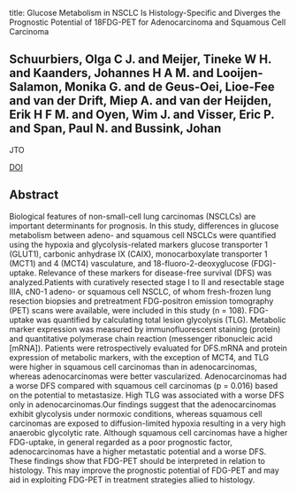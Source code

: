 title: Glucose Metabolism in NSCLC Is Histology-Specific and Diverges the Prognostic Potential of 18FDG-PET for Adenocarcinoma and Squamous Cell Carcinoma

## Schuurbiers, Olga C J. and Meijer, Tineke W H. and Kaanders, Johannes H A M. and Looijen-Salamon, Monika G. and de Geus-Oei, Lioe-Fee and van der Drift, Miep A. and van der Heijden, Erik H F M. and Oyen, Wim J. and Visser, Eric P. and Span, Paul N. and Bussink, Johan
JTO

<a href="https://doi.org/10.1097/JTO.0000000000000286">DOI</a>

## Abstract
Biological features of non-small-cell lung carcinomas (NSCLCs) are important determinants for prognosis. In this study, differences in glucose metabolism between adeno- and squamous cell NSCLCs were quantified using the hypoxia and glycolysis-related markers glucose transporter 1 (GLUT1), carbonic anhydrase IX (CAIX), monocarboxylate transporter 1 (MCT1) and 4 (MCT4) vasculature, and 18-fluoro-2-deoxyglucose (FDG)-uptake. Relevance of these markers for disease-free survival (DFS) was analyzed.Patients with curatively resected stage I to II and resectable stage IIIA, cN0-1 adeno- or squamous cell NSCLC, of whom fresh-frozen lung resection biopsies and pretreatment FDG-positron emission tomography (PET) scans were available, were included in this study (n = 108). FDG-uptake was quantified by calculating total lesion glycolysis (TLG). Metabolic marker expression was measured by immunofluorescent staining (protein) and quantitative polymerase chain reaction (messenger ribonucleic acid [mRNA]). Patients were retrospectively evaluated for DFS.mRNA and protein expression of metabolic markers, with the exception of MCT4, and TLG were higher in squamous cell carcinomas than in adenocarcinomas, whereas adenocarcinomas were better vascularized. Adenocarcinomas had a worse DFS compared with squamous cell carcinomas (p = 0.016) based on the potential to metastasize. High TLG was associated with a worse DFS only in adenocarcinomas.Our findings suggest that the adenocarcinomas exhibit glycolysis under normoxic conditions, whereas squamous cell carcinomas are exposed to diffusion-limited hypoxia resulting in a very high anaerobic glycolytic rate. Although squamous cell carcinomas have a higher FDG-uptake, in general regarded as a poor prognostic factor, adenocarcinomas have a higher metastatic potential and a worse DFS. These findings show that FDG-PET should be interpreted in relation to histology. This may improve the prognostic potential of FDG-PET and may aid in exploiting FDG-PET in treatment strategies allied to histology.

